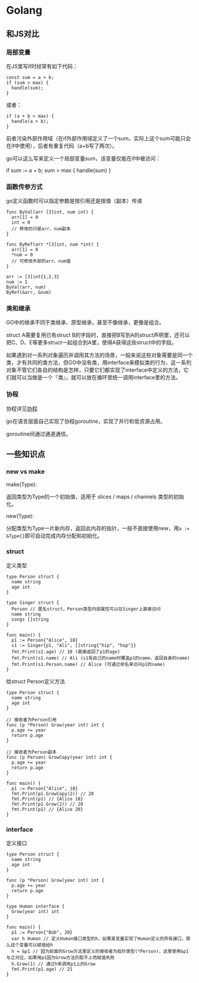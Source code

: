 # Golang

## 和JS对比

### 局部变量

在JS里写if时经常有如下代码：

    const sum = a + b;
    if (sum > max) {
      handle(sum);
    } 

或者：

    if (a + b > max) {
      handle(a + b);
    }

前者污染外部作用域（在if外部作用域定义了一个sum，实际上这个sum可能只会在if中使用），后者有重复代码（a+b写了两次）。

go可以这么写来定义一个局部变量sum，该变量仅能在if中被访问：

if sum := a + b; sum > max {
  handle(sum)
}

### 函数传参方式

go定义函数时可以指定参数是按引用还是按值（副本）传递
        
    func ByVal(arr [3]int, num int) {
      arr[1] = 0
      int = 0
      // 修改的只是arr、num副本
    }

    func ByRef(arr *[3]int, num *int) {
      arr[1] = 0
      *num = 0
      // 可修改外部的arr、num值
    }

    arr := [3]int{1,2,3}
    num := 1
    ByVal(arr, num)
    ByRef(&arr, &num)


### 类和继承

GO中的继承不同于类继承、原型继承，甚至不像继承，更像是组合。

struct A需要复用已有struct B的字段时，直接把B写到A的struct声明里，还可以把C、D、E等更多struct一起组合到A里，使得A获得这些struct中的字段。

如果遇到对一系列对象遍历并调用其方法的场景，一般来说这些对象需要是同一个类，才有共同的类方法，但GO中没有类，用interface来模拟类的行为，这一系列对象不管它们各自的结构是怎样，只要它们都实现了interface中定义的方法，它们就可以当做是一个『类』，就可以放在循环里统一调用interface里的方法。


### 协程

协程详见[协程](/js/thread?id=协程)

go在语言层面自己实现了协程goroutine，实现了并行和低资源占用。

goroutine间通过通道通信。

## 一些知识点

### new vs make

make(Type):

返回类型为Type的一个初始值，适用于 slices  /  maps / channels 类型的初始化。

new(Type):

分配类型为Type一片新内存，返回此内存的指针，一般不直接使用new，用`a := &Type{}`即可自动完成内存分配和初始化。

### struct

定义类型


    type Person struct {
      name string
      age int
    }

    type Singer struct {
      Person // 匿名struct，Person类型内部属性可以在Singer上直接访问
      name string
      songs []string
    }

    func main() {
      p1 := Person{"Alice", 18}
      s1 := Singer{p1, "Ali", []string{"hip", "hop"}}
      fmt.Print(s1.age) // 18 (直接返回了p1的age)
      fmt.Print(s1.name) // Ali (s1有自己的name时覆盖p1的name，返回自身的name)
      fmt.Print(s1.Person.name) // Alice (可通过命名来访问p1的name)
    }


给struct Person定义方法

    type Person struct {
      name string
      age int
    }

    // 接收者为Person引用
    func (p *Person) Grow(year int) int {
      p.age += year
      return p.age
    }

    // 接收者为Person副本
    func (p Person) GrowCopy(year int) int {
      p.age += year
      return p.age
    }

    func main() {
      p1 := Person{"Alice", 18}
      fmt.Print(p1.GrowCopy(2)) // 20
      fmt.Print(p1) // {Alice 18}
      fmt.Print(p1.Grow(2)) // 20
      fmt.Print(p1) // {Alice 20}
    }

### interface

定义接口


    type Person struct {
      name string
      age int
    }

    func (p *Person) Grow(year int) int {
      p.age += year
      return p.age
    }

    type Human interface {
      Grow(year int) int
    }

    func main() {
      p1 := Person{"Bob", 20}
      var h Human // 定义Human接口类型的h，如果某变量实现了Human定义的所有接口，那么这个变量可以赋值给h
      h = &p1 // 因为前面的Grow方法里定义的接收者为指针类型(*Person)，这里使用&p1与之对应，如果用p1因为Grow方法匹配不上而赋值失败
      h.Grow(1) // 通过h来调用p1上的Grow
      fmt.Print(p1.age) // 21
    }






